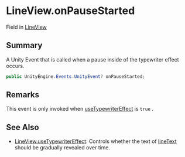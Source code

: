# LineView.onPauseStarted

Field in [LineView](/docs/api/csharp/yarn.unity.legacy.lineview.md)

## Summary


A Unity Event that is called when a pause inside of the typewriter
effect occurs.


```csharp
public UnityEngine.Events.UnityEvent? onPauseStarted;
```

## Remarks


This event is only invoked when  [useTypewriterEffect](yarn.unity.legacy.lineview.usetypewritereffect.md)  is
`true` .


## See Also

* [LineView.useTypewriterEffect](/docs/api/csharp/yarn.unity.legacy.lineview.usetypewritereffect.md): Controls whether the text of  [lineText](yarn.unity.legacy.lineview.linetext.md)  should be gradually revealed over time.

